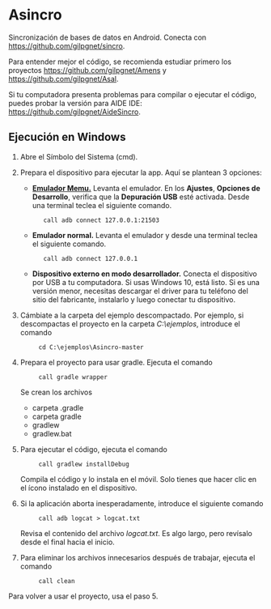 # Asincro
Sincronización de bases de datos en Android. Conecta con https://github.com/gilpgnet/sincro.

Para entender mejor el código, se recomienda estudiar primero los proyectos https://github.com/gilpgnet/Amens
y https://github.com/gilpgnet/Asal.

Si tu computadora presenta problemas para compilar o ejecutar el código, puedes probar la versión para AIDE IDE:
https://github.com/gilpgnet/AideSincro.

## Ejecución en Windows
1. Abre el Símbolo del Sistema (cmd).
2. Prepara el dispositivo para ejecutar la app. Aquí se plantean 3 opciones:
   * [**Emulador Memu.**](https://www.memuplay.com/) Levanta el emulador. En los **Ajustes**, **Opciones de Desarrollo**,
     verifica que la **Depuración USB** esté activada. Desde una terminal teclea el siguiente comando.
  
     ```Batchfile
        call adb connect 127.0.0.1:21503
     ```
  
   * **Emulador normal.**  Levanta el emulador y desde una terminal teclea el siguiente comando.
  
     ```Batchfile
        call adb connect 127.0.0.1
     ```
  
   * **Dispositivo externo en modo desarrollador.** Conecta el dispositivo por USB a tu computadora. Si usas Windows 10, está listo.
     Si es una versión menor, necesitas descargar el driver para tu teléfono del sitio del fabricante, instalarlo y luego conectar tu
     dispositivo.
  
3. Cámbiate a la carpeta del ejemplo descompactado. Por ejemplo, si descompactas el proyecto en la carpeta
   _C:\ejemplos_, introduce el comando
   ```Batchfile
        cd C:\ejemplos\Asincro-master
   ```
4. Prepara el proyecto para usar gradle. Ejecuta el comando
   ```Batchfile
        call gradle wrapper
   ```
   Se crean los archivos
   - carpeta .gradle
   - carpeta gradle
   - gradlew
   - gradlew.bat  
5. Para ejecutar el código, ejecuta el comando
   ```Batchfile
        call gradlew installDebug
   ```
   Compila el código y lo instala en el móvil. Solo tienes que hacer clic en el ícono instalado en el dispositivo.
  
6. Si la aplicación aborta inesperadamente, introduce el siguiente comando
   ```Batchfile
        call adb logcat > logcat.txt
   ```
   
   Revisa el contenido del archivo _logcat.txt_. Es algo largo, pero revísalo desde el final hacia el inicio.
7. Para eliminar los archivos innecesarios después de trabajar, ejecuta el comando
   ```Batchfile
        call clean
   ```
  Para volver a usar el proyecto, usa el paso 5.
